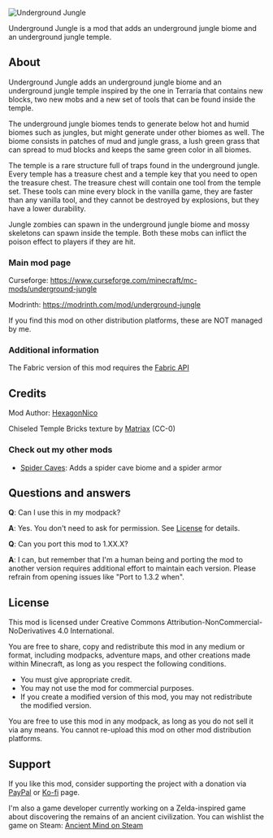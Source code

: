 
![Underground Jungle](forge/src/main/resources/logo.png)

Underground Jungle is a mod that adds an underground jungle biome and an underground jungle temple.

## About

Underground Jungle adds an underground jungle biome and an underground jungle temple inspired by the one in Terraria
that contains new blocks, two new mobs and a new set of tools that can be found inside the temple.

The underground jungle biomes tends to generate below hot and humid biomes such as jungles, but might generate under
other biomes as well. The biome consists in patches of mud and jungle grass, a lush green grass that can spread to mud
blocks and keeps the same green color in all biomes.

The temple is a rare structure full of traps found in the underground jungle. Every temple has a treasure chest and a
temple key that you need to open the treasure chest. The treasure chest will contain one tool from the temple set.
These tools can mine every block in the vanilla game, they are faster than any vanilla tool, and they cannot be
destroyed by explosions, but they have a lower durability.

Jungle zombies can spawn in the underground jungle biome and mossy skeletons can spawn inside the temple. Both these
mobs can inflict the poison effect to players if they are hit.

### Main mod page

Curseforge: https://www.curseforge.com/minecraft/mc-mods/underground-jungle

Modrinth: https://modrinth.com/mod/underground-jungle

If you find this mod on other distribution platforms, these are NOT managed by me.

### Additional information

The Fabric version of this mod requires the [Fabric API](https://github.com/FabricMC)

## Credits

Mod Author: [HexagonNico](https://github.com/HexagonNico)

Chiseled Temple Bricks texture by [Matriax](https://opengameart.org/content/inca-tileset) (CC-0)

### Check out my other mods

* [Spider Caves](https://github.com/HexagonNico/SpiderCaves): Adds a spider cave biome and a spider armor

## Questions and answers

**Q**: Can I use this in my modpack?

**A**: Yes. You don't need to ask for permission. See [License](#license) for details.

**Q**: Can you port this mod to 1.XX.X?

**A**: I can, but remember that I'm a human being and porting the mod to another version requires additional effort to maintain each version. Please refrain from opening issues like "Port to 1.3.2 when".

## License

This mod is licensed under Creative Commons Attribution-NonCommercial-NoDerivatives 4.0 International.

You are free to share, copy and redistribute this mod in any medium or format, including modpacks, adventure maps, and
other creations made within Minecraft, as long as you respect the following conditions.

* You must give appropriate credit.
* You may not use the mod for commercial purposes.
* If you create a modified version of this mod, you may not redistribute the modified version.

You are free to use this mod in any modpack, as long as you do not sell it via any means.
You cannot re-upload this mod on other mod distribution platforms.

## Support

If you like this mod, consider supporting the project with a donation via [PayPal](https://paypal.me/hexagonnico) or [Ko-fi](https://ko-fi.com/HexagonNico) page.

I'm also a game developer currently working on a Zelda-inspired game about discovering the remains of an ancient civilization.
You can wishlist the game on Steam: [Ancient Mind on Steam](https://store.steampowered.com/app/2376750/Ancient_Mind/)
